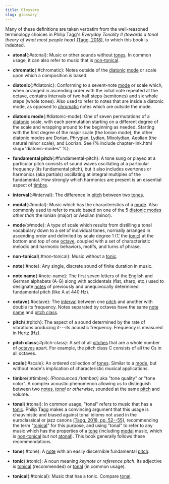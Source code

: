 ```yaml
---
title: Glossary
slug: glossary
---
```


Many of these definitions are taken verbatim from the well-reasoned terminology choices in Philip Tagg's 
_Everyday Tonality II (towards a tonal theory of what most people hear)_ [(Tagg, 2018)](references#tagg-2018),
to which this book is indebted.

- **atonal**{:#atonal}: Music or other sounds without [tones](#tone).
In common usage,
it can also refer to music that is [non-tonical](#non-tonical).

- **chromatic**{:#chromatic}: Notes outside of the [diatonic](#diatonic) [mode](#mode) or scale upon which a composition is based.

- **diatonic**{:#diatonic}: Conforming to a sevent-note [mode](#mode) or scale which,
when arranged in ascending order with the initial note repeated at the octave,
contains intervals of two half steps (semitones)
and six whole steps (whole tones).
Also used to refer to notes that are inside a diatonic mode,
as opposed to [chromatic](#chromatic) notes which are outside the mode.

- **diatonic mode**{:#diatonic-mode}: One of seven permutations of a [diatonic](#diatonic) scale,
with each permutation starting on a different degree of the scale and wrapping around to the beginning as needed. 
Starting with the first degree of the major scale (the Ionian mode),
the other diatonic modes are Dorian, 
Phrygian, Lydian, Mixolydian, Aeolian (the natural minor scale), and Locrian. 
See {% include chapter-link.html slug="diatonic-modes" %}.

- **fundamental pitch**{:#fundamental-pitch}: A tone sung or played at a particular pitch consists of sound waves oscillating at a particular frequency (its fundamental pitch),
but it also includes overtones or harmonics (aka partials) oscillating at integral multiples of the fundamental.
How strongly which harmonics are present is an essential aspect of [timbre](#timbre).

- **interval**{:#interval}: The difference in [pitch](#pitch) between two [tones](#tone).

- **modal**{:#modal}: Music which has the characteristics of a [mode](#mode).
Also commonly used to refer to music based on one of the 5 [diatonic modes](#diatonic-mode) 
*other than* the Ionian (major) or Aeolian (minor).

- **mode**{:#mode}: A type of scale which results from distilling a tonal vocabulary down to a set of individual tones,
normally arranged in ascending order and delimited by scale degree 1 (1&#x302;, the [tonic](#tonic)) at the bottom and top of one 
[octave](#octave), coupled with a set of characteristic melodic and harmonic behaviors, motifs, and turns of phrase.

- **non-tonical**{:#non-tonical}: Music without a [tonic](#tonic).

- **note**{:#note}: Any single, discrete sound of finite duration in music.

- **note name**{:#note-name}: The first seven letters of the English and German alphabets (A-G)
along with accidentals (flat, sharp, etc.)
used to designate [notes](#note) of previously and unequivocally determined fundamental pitch (like A at 440 Hz).

- **octave**{:#octave}: The [interval](#interval) between one [pitch](#pitch) and another with double its frequency.
Notes separated by octaves have the same [note name](#note-name) and [pitch class](#pitch-class).

- **pitch**{:#pitch}: The aspect of a sound determined by the rate of vibrations producing it---its acoustic frequency.
Frequency is measured in Hertz (Hz).

- **pitch class**{:#pitch-class}: A set of all [pitches](#pitch) that are a whole number of [octaves](#octave) apart.
For example, the pitch class C consists of all the Cs in all octaves.

- **scale**{:#scale}: An ordered collection of [tones](#tone). 
Similar to a [mode](#mode),
but without mode's implication of characteristic musical applications.

- **timbre**{:#timbre}: *(Pronounced /ˈtambər/)* aka "tone quality" or "tone color". A complex acoustic phenomenon allowing us to 
distinguish between two [notes](#note), *[tonal](#tonal) or otherwise*, sounded at the same [pitch](#pitch) and volume.

- **tonal**{:#tonal}: In common usage,
"tonal" refers to music that has a [tonic](#tonic).
Philip Tagg makes a convincing argument that this usage is chauvinistic and biased against tonal idioms not used in the euroclassical or jazz canons 
[(Tagg, 2018, pp. 52--55)](references#tagg-2018),
recommending the term "[tonical](#tonical)" for this purpose,
and using "tonal" to refer to any music which has the properties of a [tone](#tone) 
(including [modal](#modal) music, which is [non-tonical](#non-tonical) but not [atonal](#atonal)).
This book generally follows these recommendations.

- **tone**{:#tone}: A [note](#note) with an easily discernible fundamental [pitch](#pitch). 

- **tonic**{:#tonic}: A noun meaning *keynote or reference pitch*. Its adjective is [tonical](#tonical) (recommended) 
or [tonal](#tonal) (in common usage).

- **tonical**{:#tonical}: Music that has a tonic. Compare [tonal](#tonal).




